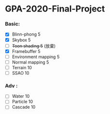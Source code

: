 # GPA-2020-Final-Project
 
### Basic:
- [x]  Blinn-phong 5
- [x]  Skybox 5
- [ ]  ~~Toon shading 5~~ (放棄)
- [X]  Framebuffer 5
- [ ]  Environment mapping 5
- [ ]  Normal mapping 5
- [ ]  Terrain 10
- [ ]  SSAO 10
### Adv :
- [ ]  Water 10
- [ ]  Particle 10
- [ ]  Cascade 10
